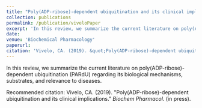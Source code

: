 ```yaml
---
title: "Poly(ADP-ribose)-dependent ubiquitination and its clinical implications"
collection: publications
permalink: /publication/viveloPaper
excerpt: 'In this review, we summarize the current literature on poly(ADP-ribose)-dependent ubiquitination (PARdU) regarding its biological mechanisms, substrates, and relevance to diseases.'
date: 
venue: 'Biochemical Pharmacology'
paperurl: 
citation: 'Vivelo, CA. (2019). &quot;Poly(ADP-ribose)-dependent ubiquitination and its clinical implications.&quot; <i>Biochem Pharmacol</i>. (in press).'
---
```

In this review, we summarize the current literature on poly(ADP-ribose)-dependent ubiquitination (PARdU) regarding its biological mechanisms, substrates, and relevance to diseases.


Recommended citation: Vivelo, CA. (2019). &quot;Poly(ADP-ribose)-dependent ubiquitination and its clinical implications.&quot; <i>Biochem Pharmacol</i>. (in press).
